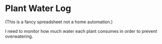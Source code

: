 # Plant Water Log

(This is a fancy spreadsheet not a home automation.)

I need to monitor how much water each plant consumes in order to prevent overwatering.
